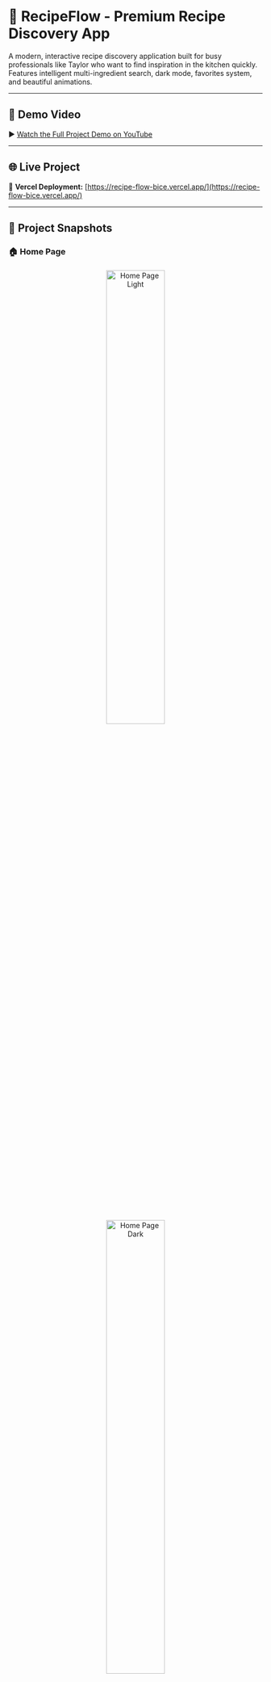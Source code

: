 # 🍳 RecipeFlow - Premium Recipe Discovery App

A modern, interactive recipe discovery application built for busy professionals like Taylor who want to find inspiration in the kitchen quickly. Features intelligent multi-ingredient search, dark mode, favorites system, and beautiful animations.

---

## 🎥 Demo Video

▶️ [Watch the Full Project Demo on YouTube](https://youtu.be/BXwW_Fk1Klo?si=RNHlcjgAI4sGC_9Y)

---

## 🌐 Live Project

🔗 **Vercel Deployment:** [https://recipe-flow-bice.vercel.app/](https://recipe-flow-bice.vercel.app/)

---

## 📸 Project Snapshots

### 🏠 Home Page
<p align="center">
  <img src="snapshots/homepage_light_snapshot.png" width="48%" alt="Home Page Light" style="margin:5px;"/>
  <img src="snapshots/homepage_dark_snapshot.png" width="48%" alt="Home Page Dark" style="margin:5px;"/>
</p>

---

### 🔎 Searching Recipes
<p align="center">
  <img src="snapshots/search_with_ingredients.png" width="48%" alt="Search With Ingredients" style="margin:5px;"/>
  <img src="snapshots/loading_recipe.png" width="48%" alt="Loading Recipe" style="margin:5px;"/>
</p>

---

### 🍽️ Recipe Details
<p align="center">
  <img src="snapshots/recipe_detail.png" width="48%" alt="Recipe Detail" style="margin:5px;"/>
  <img src="snapshots/recipe_detail_ingrdnt.png" width="48%" alt="Recipe Ingredients" style="margin:5px;"/>
</p>

---

### ❤️ Favourite Items
<p align="center">
  <img src="snapshots/favourite_items.png" width="48%" alt="Favourite Items" style="margin:5px;"/>
</p>

---

### 📱 Mobile Views
<p align="center">
  <img src="snapshots/mobile_landing_page.jpg" width="30%" alt="Mobile Landing Page" style="margin:5px;"/>
  <img src="snapshots/mobile_search_page.jpg" width="30%" alt="Mobile Search Page" style="margin:5px;"/>
  <img src="snapshots/mobile_favourites.jpg" width="30%" alt="Mobile Favourites" style="margin:5px;"/>
</p>




## 🎯 Why This Project?

**User Need:** Taylor is a busy professional who wants to cook when coming home but needs quick inspiration. They might want to:
- Cook based on ingredients they have (single or multiple)
- Browse recipes by category
- Get random recipe suggestions
- Save favorite recipes for later
- See detailed instructions with YouTube tutorials
- Quick access to recent searches

**Solution:** RecipeFlow provides multiple discovery methods with a beautiful, responsive interface that makes finding recipes enjoyable and quick. The app includes smart features like multi-ingredient intersection logic and persistent favorites.

## 🔧 Technology Stack

- **Framework:** SvelteKit (Svelte 5 with runes)
- **Styling:** Tailwind CSS v4 with custom design tokens
- **API:** TheMealDB API (free, no authentication required)
- **State Management:** Svelte stores and reactive variables ($state, $derived)
- **Animations:** Custom CSS keyframes and Tailwind transitions
- **Storage:** localStorage for theme, favorites, and search history
- **Icons:** Unicode emojis for visual hierarchy

## 📡 API Used

**TheMealDB API** - Free recipe database with no authentication:
- `GET /filter.php?i={ingredient}` - Search by ingredient
- `GET /filter.php?c={category}` - Search by category
- `GET /random.php` - Get random recipe
- `GET /lookup.php?i={mealId}` - Get full recipe details

### Smart Multi-Ingredient Search Logic

The app implements intelligent intersection logic that the API doesn't natively support:

**How it works:**
1. User enters: "chicken, onion, garlic"
2. App splits into array: ["chicken", "onion", "garlic"]
3. Fetches recipes for EACH ingredient separately
4. Counts how many ingredients each recipe contains
5. Filters to show only recipes with at least 50% ingredient match
6. Sorts by match count (recipes with more matching ingredients appear first)
7. Displays match count badge on each card (e.g., "2/3")

**Example:** Search for 5 ingredients → Shows recipes with 3+ matching ingredients first, then 2 matching, etc.

## 🎨 Features

### Core Functionality
- **Multi-Ingredient Search** - Find recipes with multiple ingredients using smart intersection logic
- **Single Ingredient Search** - Quick search for recipes with one ingredient
- **Browse by Category** - Explore different meal types (Seafood, Dessert, etc.)
- **Random Recipe** - Get inspired with AI-powered random suggestions
- **Detailed Recipe View** - Full ingredients, step-by-step instructions, and YouTube tutorials
- **Favorites System** - Save recipes with heart icon, persisted to localStorage
- **Search History** - Quick access to last 10 searches
 


### UI/UX Enhancements
- **Dark/Light Mode** - Toggle theme with system preference detection, persisted to localStorage  
- **Skeleton Loaders** - Beautiful shimmer loading states while fetching recipes  
- **Smooth Animations** - Staggered card animations, fade-ins, and hover effects  
- **Error Handling** - Friendly messages for no results or network errors  
- **Loading States** - Visual feedback during API calls  
- **Mobile Responsive** - Works perfectly on all screen sizes (mobile, tablet, desktop)  
- **Warm Color Palette** - Culinary-inspired design with orange/amber tones  
- **Cursor Feedback** - Hand cursor on all clickable elements

### Code Quality
- **Modular Components** - Separate components for search, grid, detail, favorites, and history
- **Meaningful Names** - Clear variable and function names throughout
- **Comments** - Inline comments explaining key logic
- **Error Boundaries** - Try-catch blocks for all API calls
- **Accessibility** - Semantic HTML, ARIA attributes, keyboard navigation
- **Performance** - Optimized re-renders with Svelte reactivity

## 🛠️ Edge Cases Handled

1. **No Results Found** - Shows friendly message suggesting alternative searches
2. **Network Errors** - Catches and displays error messages gracefully
3. **Missing Data** - Handles recipes with missing ingredients or instructions
4. **Empty Ingredients** - Filters out empty ingredient slots (API returns 20 slots)
5. **Long Instructions** - Splits by periods and numbers steps for readability
6. **Missing Images** - Uses fallback styling if image fails to load
7. **Disabled States** - Prevents multiple submissions while loading
8. **Multiple Ingredients** - Properly intersects results to show only relevant recipes
9. **Partial Matches** - Shows recipes with some (not all) searched ingredients
10. **localStorage Errors** - Gracefully handles storage quota exceeded
11. **YouTube URL Parsing** - Handles various YouTube URL formats
12. **Empty Search** - Prevents empty searches and shows helpful message

## 📱 Responsive Design

- **Mobile (< 640px)** - Single column grid, optimized touch targets, stacked layout
- **Tablet (640px - 1024px)** - Two column grid with adjusted spacing
- **Desktop (> 1024px)** - Three column grid with enhanced spacing and hover effects

## 🚀 Getting Started

### Prerequisites
- Node.js v16+ and npm

### Installation
\`\`\`bash
# Clone the repository
git clone <repo-url>

# Install dependencies
npm install

# Run development server
npm run dev

# Open http://localhost:5173
\`\`\`

### Build for Production
\`\`\`bash
npm run build
npm run preview
\`\`\`

## 📦 Project Structure

\`\`\`
src/  
├── routes/  
│   ├── +page.svelte              # Main page with state management    
│   └── +layout.svelte            # Root layout with theme provider  
├── lib/  
│   ├── stores/  
│   │   ├── theme.ts              # Dark/light mode store  
│   │   ├── favorites.ts          # Favorites management  
│   │   └── search-history.ts     # Search history store  
│   └── components/  
│       ├── recipe-search.svelte       # Search interface  
│       ├── recipe-grid.svelte         # Recipe cards grid  
│       ├── recipe-detail.svelte       # Recipe modal with details  
│       ├── recipe-skeleton.svelte     # Loading skeleton  
│       ├── favorite-button.svelte     # Heart icon for favorites  
│       ├── search-history.svelte      # Recent searches dropdown  
│       ├── theme-toggle.svelte        # Dark/light mode toggle  
│       ├── youtube-embed.svelte       # YouTube video embed  
│       ├── ai-suggestion-button.svelte # AI-powered suggestions  
│       └── recipe-suggestions.svelte  # Initial page suggestions  
└── app.css                       # Tailwind config + custom animations  
\`\`\`

## 🎨 Design Decisions

- **Warm Color Palette** - Orange (#FF8C42) and amber tones evoke cooking and warmth
- **Card-Based Layout** - Familiar pattern for recipe browsing
- **Modal for Details** - Keeps context while viewing full recipes
- **Emoji Icons** - Adds personality and visual hierarchy
- **Smooth Animations** - Fade-ins and hover effects feel premium
- **Dark Mode** - Reduces eye strain and provides modern aesthetic
- **Skeleton Loaders** - Better perceived performance than spinners
- **localStorage Persistence** - Remembers user preferences and favorites

## 🔄 State Flow

\`\`\`
User Input (Search/Category/Random/Favorites)
    ↓
handleSearch() - Fetch from API
    ↓
Multi-ingredient intersection logic (if multiple ingredients)
    ↓
Sort by ingredient match count
    ↓
Update recipes array
    ↓
Display RecipeGrid with skeleton loaders
    ↓
User clicks recipe
    ↓
handleSelectRecipe() - Fetch full details
    ↓
Display RecipeDetail modal with YouTube embed
    ↓
User can save to favorites (persisted to localStorage)
\`\`\`

## 🌟 "Wow" Details

- Animated loading spinner with gradient border and pulsing glow
- Staggered skeleton loaders with shimmer effect
- Smooth fade-in animations for recipe cards
- Image zoom and rotate on hover
- Numbered instruction steps with animations
- Gradient overlay on hover with "View Recipe" indicator
- Sticky header with backdrop blur
- Smooth modal transitions with scale animation
- Dark mode with smooth color transitions
- Heart icon animation when favoriting
- Search history with quick-access buttons
- AI-powered suggestion button with random ingredient selection
- YouTube video embeds with responsive sizing

## 📝 Implementation Notes

### Multi-Ingredient Search Algorithm
\`\`\`javascript
- Fetch recipes for each ingredient
- Create a map: mealId -> { meal, matchCount }
- Filter recipes with at least 50% ingredient match
- Sort by matchCount descending
- Display with match count badge
\`\`\`

### localStorage Keys
- `recipeflow-theme` - Current theme (light/dark)
- `recipeflow-favorites` - Array of favorite meal IDs
- `recipeflow-search-history` - Array of recent searches

### API Rate Limiting
- TheMealDB has no official rate limit but is free
- App batches requests efficiently
- Caches results in component state

## 🎓 Learning Outcomes

This project demonstrates:
- Advanced API integration with multi-fetch intersection logic
- Responsive design patterns with Tailwind CSS
- Component composition and reusability in Svelte
- State management with Svelte stores and reactivity
- CSS animations and transitions for polish
- localStorage for data persistence
- Error handling and edge case management
- Accessibility best practices
- Dark mode implementation
- User experience optimization

## 🚀 Deployment

Deploy to static host:
- **Vercel Deployed Link** : https://recipe-flow-bice.vercel.app/

Chatgpt discussion link:
- https://chatgpt.com/share/6901acd3-86b8-8001-962e-f6f8c49b10ca

## 🙏 Credits

- **API:** TheMealDB (https://www.themealdb.com/)
- **Framework:** SvelteKit (https://kit.svelte.dev/)
- **Styling:** Tailwind CSS (https://tailwindcss.com/)
